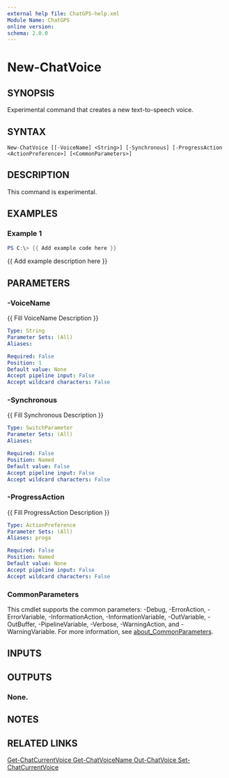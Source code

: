 ```yaml
---
external help file: ChatGPS-help.xml
Module Name: ChatGPS
online version:
schema: 2.0.0
---
```


# New-ChatVoice

## SYNOPSIS
Experimental command that creates a new text-to-speech voice.

## SYNTAX

```
New-ChatVoice [[-VoiceName] <String>] [-Synchronous] [-ProgressAction <ActionPreference>] [<CommonParameters>]
```

## DESCRIPTION
This command is experimental.

## EXAMPLES

### Example 1
```powershell
PS C:\> {{ Add example code here }}
```

{{ Add example description here }}

## PARAMETERS

### -VoiceName
{{ Fill VoiceName Description }}

```yaml
Type: String
Parameter Sets: (All)
Aliases:

Required: False
Position: 1
Default value: None
Accept pipeline input: False
Accept wildcard characters: False
```

### -Synchronous
{{ Fill Synchronous Description }}

```yaml
Type: SwitchParameter
Parameter Sets: (All)
Aliases:

Required: False
Position: Named
Default value: False
Accept pipeline input: False
Accept wildcard characters: False
```

### -ProgressAction
{{ Fill ProgressAction Description }}

```yaml
Type: ActionPreference
Parameter Sets: (All)
Aliases: proga

Required: False
Position: Named
Default value: None
Accept pipeline input: False
Accept wildcard characters: False
```

### CommonParameters
This cmdlet supports the common parameters: -Debug, -ErrorAction, -ErrorVariable, -InformationAction, -InformationVariable, -OutVariable, -OutBuffer, -PipelineVariable, -Verbose, -WarningAction, and -WarningVariable. For more information, see [about_CommonParameters](http://go.microsoft.com/fwlink/?LinkID=113216).

## INPUTS

## OUTPUTS

### None.
## NOTES

## RELATED LINKS

[Get-ChatCurrentVoice
Get-ChatVoiceName
Out-ChatVoice
Set-ChatCurrentVoice]()

